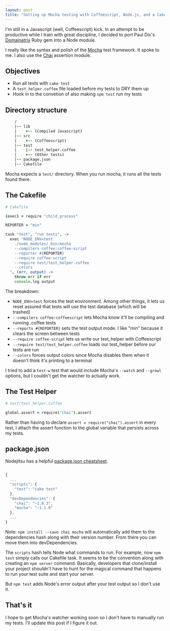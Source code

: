 ```yaml
---
layout: post
title: "Setting up Mocha testing with Coffeescript, Node.js, and a Cakefile"
---
```


I'm still in a Javascript (well, Coffeescript) kick. In an attempt to be productive while I train with great discipline, I decided to port Paul Dix's [Domainatrix][dixhub] Ruby gem into a Node module.

I really like the syntax and polish of the [Mocha][mocha] test framework. It
spoke to me. I also use the [Chai][chai] assertion module.

## Objectives

* Run all tests with `cake test`
* A `test_helper.coffee` file loaded before my tests to DRY them up
* Hook in to the convetion of also making `npm test` run my tests

## Directory structure

~~~ coffeescript
    /
    |-- lib  
    |    +-- (Compiled Javascript)
    |-- src  
    |    +-- (Coffeescript)
    |-- test
    |    |-- test_helper.coffee
    |    +-- (Other tests)
    |-- package.json
    |-- Cakefile
~~~

Mocha expects a `test/` directory. When you run mocha, it runs all the tests
found there.

## The Cakefile

~~~ coffeescript
# Cakefile

{exec} = require "child_process"

REPORTER = "min"

task "test", "run tests", ->
  exec "NODE_ENV=test 
    ./node_modules/.bin/mocha 
    --compilers coffee:coffee-script
    --reporter #{REPORTER}
    --require coffee-script 
    --require test/test_helper.coffee
    --colors
  ", (err, output) ->
    throw err if err
    console.log output
~~~

The breakdown:

* `NODE_ENV=test` forces the test environment. Among other things, it lets us reset assured that tests will use the test database (which will be trashed)
* `--compilers coffee:coffeescript` lets Mocha know it'll be compiling and running .coffee tests
* `--reports #{REPORTER}` sets the test output mode. I like "min" because it clears the screen between tests
* `--require coffee-script` lets us write our test_helper with Coffeescript
* `--require test/test_helper.coffee` loads our test_helper before our tests are run
* `--colors` forces output colors since Mocha disables them when it doesn't think it's printing to a terminal

I tried to add a `test-w` test that would include Mocha's `--watch` and
`--growl` options, but I couldn't get the watcher to actually work.

## The Test Helper

~~~ coffeescript
# test/test_helper.coffee

global.assert = require("chai").assert
~~~

Rather than having to declare `assert = require("chai").assert` in every test, I
attach the assert function to the global variable that persists across my tests.

## package.json

Nodejitsu has a helpful [package.json cheatsheet][package].

~~~ javascript

{
  ...
  "scripts": {
    "test": "cake test"
  },
  "devDependencies": {
    "chai": "~1.0.3",
    "mocha": "~1.1.0"
  },
  ...
}
~~~

Note: `npm install --save chai mocha` will automatically add them to the
dependencies hash along with their version number. From there you can move them
into devDependencies.

The `scripts` hash tells Node what commands to run. For example, now `npm test`
simply calls our Cakefile task. It seems to be the convention along with
creating an `npm server` command. Basically, developers that clone/install your
project shouldn't have to hunt for the magical command that happens to run your
test suite and start your server.

But `npm test` adds Node's error output after your test output so I don't use it.

## That's it

I hope to get Mocha's watcher working soon so I don't have to manually run my
tests. I'll update this post if I figure it out.

[mocha]: http://visionmedia.github.com/mocha/
[dixhub]: https://github.com/pauldix/domainatrix
[chai]: http://chaijs.com/ 
[package]: http://package.json.nodejitsu.com/  
